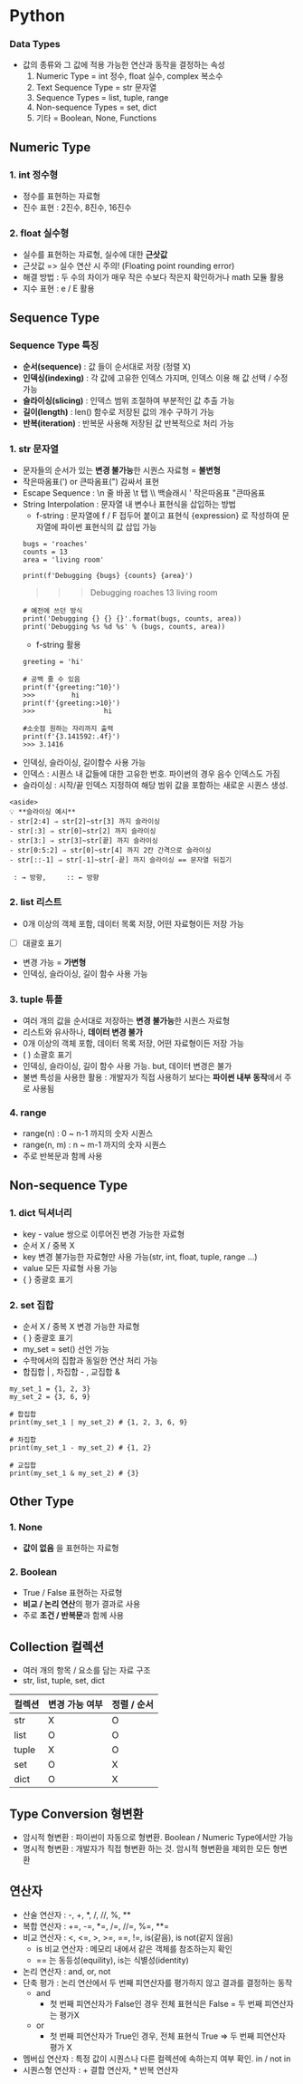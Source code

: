 # Python

### Data Types
-  값의 종류와 그 값에 적용 가능한 연산과 동작을 결정하는 속성
    1. Numeric Type = int 정수, float 실수, complex 복소수
    2. Text Sequence Type = str 문자열
    3. Sequence Types = list, tuple, range
    4. Non-sequence Types = set, dict
    5. 기타 = Boolean, None, Functions


## Numeric Type

### 1. int 정수형
- 정수를 표현하는 자료형
- 진수 표현 : 2진수, 8진수, 16진수


### 2. float 실수형
- 실수를 표현하는 자료형, 실수에 대한 **근삿값**
- 근삿값 => 실수 연산 시 주의! (Floating point rounding error)
- 해결 방법 : 두 수의 차이가 매우 작은 수보다 작은지 확인하거나 math 모듈 활용
- 지수 표현 : e / E 활용


## Sequence Type
### Sequence Type 특징
- **순서(sequence)** : 값 들이 순서대로 저장 (정렬 X)
- **인덱싱(indexing)** : 각 값에 고유한 인덱스 가지며, 인덱스 이용 해 값 선택 / 수정 가능
- **슬라이싱(slicing)** : 인덱스 범위 조절하여 부분적인 값 추출 가능
- **길이(length)** : len() 함수로 저장된 값의 개수 구하기 가능
- **반복(iteration)** : 반복문 사용해 저장된 값 반복적으로 처리 가능


### 1. str 문자열
- 문자들의 순서가 있는 **변경 불가능**한 시퀀스 자료형 = **불변형**
- 작은따옴표(') or 큰따옴표(") 감싸서 표현
- Escape Sequence : \n 줄 바꿈  \t 탭  \\\\ 백슬래시  \' 작은따옴표 \"큰따옴표
- String Interpolation : 문자열 내 변수나 표현식을 삽입하는 방법
    - f-string : 문자열에 f / F 접두어 붙이고 표현식 {expression} 로 작성하여 문자열에 파이썬 표현식의 값 삽입 가능
    ```
    bugs = 'roaches'
    counts = 13
    area = 'living room'

    print(f'Debugging {bugs} {counts} {area}')
    ```
    >>> Debugging roaches 13 living room
    ```
    # 예전에 쓰던 방식
    print('Debugging {} {} {}'.format(bugs, counts, area))
    print('Debugging %s %d %s' % (bugs, counts, area))
    ```
    - f-string 활용
    ```
    greeting = 'hi'

    # 공백 줄 수 있음
    print(f'{greeting:^10}')
    >>>         hi
    print(f'{greeting:>10}')
    >>>                 hi

    #소숫점 원하는 자리까지 출력
    print(f'{3.141592:.4f}')
    >>> 3.1416
    ```
- 인덱싱, 슬라이싱, 길이함수 사용 가능
- 인덱스 : 시퀀스 내 값들에 대한 고유한 번호. 파이썬의 경우 음수 인덱스도 가짐
- 슬라이싱 : 시작/끝 인덱스 지정하여 해당 범위 값을 포함하는 새로운 시퀀스 생성.
```
<aside>
💡 **슬라이싱 예시**
- str[2:4] ⇒ str[2]~str[3] 까지 슬라이싱
- str[:3] ⇒ str[0]~str[2] 까지 슬라이싱
- str[3:] ⇒ str[3]~str[끝] 까지 슬라이싱
- str[0:5:2] ⇒ str[0]~str[4] 까지 2칸 간격으로 슬라이싱
- str[::-1] ⇒ str[-1]~str[-끝] 까지 슬라이싱 == 문자열 뒤집기

 : → 방향,     :: ← 방향
```


### 2. list 리스트
- 0개 이상의 객체 포함, 데이터 목록 저장, 어떤 자료형이든 저장 가능
- [ ] 대괄호 표기
- 변경 가능 = **가변형**
- 인덱싱, 슬라이싱, 길이 함수 사용 가능


### 3. tuple 튜플
- 여러 개의 값을 순서대로 저장하는 **변경 불가능**한 시퀀스 자료형
- 리스트와 유사하나, **데이터 변경 불가**
- 0개 이상의 객체 포함, 데이터 목록 저장, 어떤 자료형이든 저장 가능
- ( ) 소괄호 표기
- 인덱싱, 슬라이싱, 길이 함수 사용 가능. but, 데이터 변경은 불가
- 불변 특성을 사용한 활용 : 개발자가 직접 사용하기 보다는 **파이썬 내부 동작**에서 주로 사용됨


### 4. range
- range(n) : 0 ~ n-1 까지의 숫자 시퀀스
- range(n, m) : n ~ m-1 까지의 숫자 시퀀스
- 주로 반복문과 함께 사용




## Non-sequence Type

### 1. dict 딕셔너리
- key - value 쌍으로 이루어진 변경 가능한 자료형
- 순서 X / 중복 X
- key 변경 불가능한 자료형만 사용 가능(str, int, float, tuple, range ...)
- value 모든 자료형 사용 가능
- { } 중괄호 표기


### 2. set 집합
- 순서 X / 중복 X 변경 가능한 자료형
- { } 중괄호 표기
- my_set = set() 선언 가능
- 수학에서의 집합과 동일한 연산 처리 가능
- 합집합 |   , 차집합 -   , 교집합 &
```
my_set_1 = {1, 2, 3}
my_set_2 = {3, 6, 9}

# 합집합
print(my_set_1 | my_set_2) # {1, 2, 3, 6, 9}

# 차집합
print(my_set_1 - my_set_2) # {1, 2}

# 교집합
print(my_set_1 & my_set_2) # {3} 
```

## Other Type

### 1. None
- **값이 없음** 을 표현하는 자료형

### 2. Boolean
- True / False 표현하는 자료형
- **비교 / 논리 연산**의 평가 결과로 사용
- 주로 **조건 / 반복문**과 함께 사용


## Collection 컬렉션
- 여러 개의 항목 / 요소를 담는 자료 구조
- str, list, tuple, set, dict 

| 컬렉션 | 변경 가능 여부 | 정렬 / 순서 |
|---|---|---|
| str | X | O |
| list | O | O |
| tuple | X | O |
| set | O | X |
| dict | O | X |

## Type Conversion 형변환
- 암시적 형변환 : 파이썬이 자동으로 형변환. Boolean / Numeric Type에서만 가능
- 명시적 형변환 : 개발자가 직접 형변환 하는 것. 암시적 형변환을 제외한 모든 형변환


## 연산자
- 산술 연산자 : -, +, *, /, //, %, **
- 복합 연산자 : +=, -=, *=, /=, //=, %=, **=
- 비교 연산자 : <, <=, >, >=, ==, !=, is(같음), is not(같지 않음)
    - is 비교 연산자 : 메모리 내에서 같은 객체를 참조하는지 확인
    - == 는 동등성(equility), is는 식별성(identity)
- 논리 연산자 : and, or, not
- 단축 평가 : 논리 연산에서 두 번째 피연산자를 평가하지 않고 결과를 결정하는 동작
    - and
        - 첫 번째 피연산자가 False인 경우 전체 표현식은 False = 두 번째 피연산자는 평가X
    - or
        - 첫 번째 피연산자가 True인 경우, 전체 표현식 True ⇒ 두 번째 피연산자 평가 X
- 멤버십 연산자 : 특정 값이 시퀀스나 다른 컬렉션에 속하는지 여부 확인. in / not in
- 시퀀스형 연산자 :  + 결합 연산자, * 반복 연산자